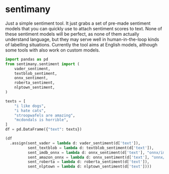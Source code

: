 # sentimany

Just a simple sentiment tool. It just grabs a set of pre-made sentiment models that you can quickly use to attach sentiment scores to text. None of these sentiment models will be perfect, as none of them actually understand language, but they may serve well in human-in-the-loop kinds of labelling situations. Currently the tool aims at English models, although some tools with also work on custom models.

```python
import pandas as pd
from sentimany.sentiment import (
    vader_sentiment,
    textblob_sentiment,
    onnx_sentiment,
    roberta_sentiment,
    nlptown_sentiment,
)

texts = [
    "i like dogs",
    "i hate cats",
    "stroopwafels are amazing",
    "mcdondals is horrible",
]
df = pd.DataFrame({"text": texts})

(df
  .assign(sent_vader = lambda d: vader_sentiment(d['text']), 
          sent_textblob = lambda d: textblob_sentiment(d['text']),
          sent_imdb_onnx = lambda d: onnx_sentiment(d['text'], "onnx/imdb-reviews.onnx"),
          sent_amazon_onnx = lambda d: onnx_sentiment(d['text'], "onnx/amazon-reviews.onnx"),
          sent_roberta = lambda d: roberta_sentiment(d['text']), 
          sent_nlptown = lambda d: nlptown_sentiment(d['text'])))
```
